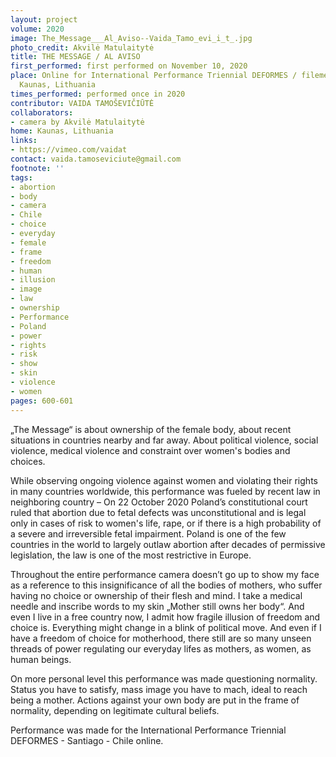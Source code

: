 ```yaml
---
layout: project
volume: 2020
image: The_Message___Al_Aviso--Vaida_Tamo_evi_i_t_.jpg
photo_credit: Akvilė Matulaitytė
title: THE MESSAGE / AL AVISO
first_performed: first performed on November 10, 2020
place: Online for International Performance Triennial DEFORMES / filemed at home in
  Kaunas, Lithuania
times_performed: performed once in 2020
contributor: VAIDA TAMOŠEVIČIŪTĖ
collaborators:
- camera by Akvilė Matulaitytė
home: Kaunas, Lithuania
links:
- https://vimeo.com/vaidat
contact: vaida.tamoseviciute@gmail.com
footnote: ''
tags:
- abortion
- body
- camera
- Chile
- choice
- everyday
- female
- frame
- freedom
- human
- illusion
- image
- law
- ownership
- Performance
- Poland
- power
- rights
- risk
- show
- skin
- violence
- women
pages: 600-601
---
```



„The Message“ is about ownership of the female body, about recent situations in countries nearby and far away. About political violence, social violence, medical violence and constraint over women's bodies and choices.

While observing ongoing violence against women and violating their rights in many countries worldwide, this performance was fueled by recent law in neighboring country – On 22 October 2020 Poland’s constitutional court ruled that abortion due to fetal defects was unconstitutional and is legal only in cases of risk to women's life, rape, or if there is a high probability of a severe and irreversible fetal impairment. Poland is one of the few countries in the world to largely outlaw abortion after decades of permissive legislation, the law is one of the most restrictive in Europe.

Throughout the entire performance camera doesn’t go up to show my face as a reference to this insignificance of all the bodies of mothers, who suffer having no choice or ownership of their flesh and mind. I take a medical needle and inscribe words to my skin „Mother still owns her body“. And even I live in a free country now, I admit how fragile illusion of freedom and choice is. Everything might change in a blink of political move. And even if I have a freedom of choice for motherhood, there still are so many unseen threads of  power regulating our everyday lifes as mothers, as women, as human beings.

On more personal level this performance was made questioning normality. Status you have to satisfy, mass image you have to mach, ideal to reach being a mother. Actions against your own body are put in the frame of normality, depending on legitimate cultural beliefs.

Performance was made for the International Performance Triennial DEFORMES - Santiago - Chile online.
